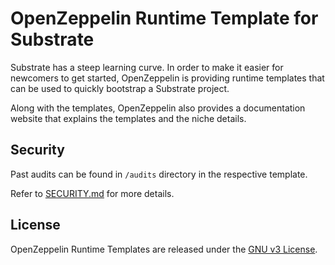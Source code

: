 # OpenZeppelin Runtime Template for Substrate

Substrate has a steep learning curve. In order to make it easier for newcomers to get started, OpenZeppelin is providing runtime templates that can be used to quickly bootstrap a Substrate project.

Along with the templates, OpenZeppelin also provides a documentation website that explains the templates and the niche details.


## Security

Past audits can be found in `/audits` directory in the respective template.

Refer to [SECURITY.md](SECURITY.md) for more details.

## License

OpenZeppelin Runtime Templates are released under the [GNU v3 License](LICENSE).










